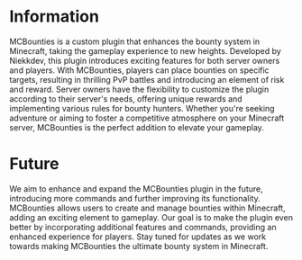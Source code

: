 # Information
MCBounties is a custom plugin that enhances the bounty system in Minecraft, taking the gameplay experience to new heights. Developed by Niekkdev, this plugin introduces exciting features for both server owners and players. With MCBounties, players can place bounties on specific targets, resulting in thrilling PvP battles and introducing an element of risk and reward. Server owners have the flexibility to customize the plugin according to their server's needs, offering unique rewards and implementing various rules for bounty hunters. Whether you're seeking adventure or aiming to foster a competitive atmosphere on your Minecraft server, MCBounties is the perfect addition to elevate your gameplay.

# Future
We aim to enhance and expand the MCBounties plugin in the future, introducing more commands and further improving its functionality. MCBounties allows users to create and manage bounties within Minecraft, adding an exciting element to gameplay. Our goal is to make the plugin even better by incorporating additional features and commands, providing an enhanced experience for players. Stay tuned for updates as we work towards making MCBounties the ultimate bounty system in Minecraft.
